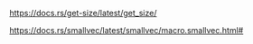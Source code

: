 https://docs.rs/get-size/latest/get_size/

https://docs.rs/smallvec/latest/smallvec/macro.smallvec.html#

